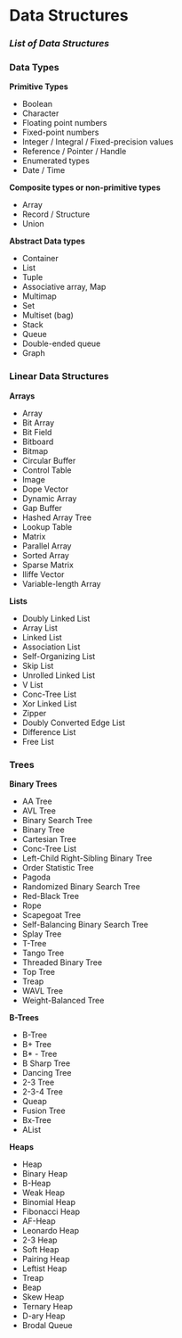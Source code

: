 # Data Structures

### _List of Data Structures_

### Data Types


**Primitive Types**
- Boolean
- Character
- Floating point numbers
- Fixed-point numbers
- Integer / Integral / Fixed-precision values
- Reference / Pointer / Handle
- Enumerated types
- Date / Time 


**Composite types or non-primitive types**
- Array
- Record / Structure
- Union


**Abstract Data types**
- Container
- List
- Tuple
- Associative array, Map
- Multimap
- Set
- Multiset (bag)
- Stack
- Queue
- Double-ended queue
- Graph


### Linear Data Structures


**Arrays**
- Array
- Bit Array
- Bit Field
- Bitboard
- Bitmap
- Circular Buffer
- Control Table
- Image
- Dope Vector
- Dynamic Array
- Gap Buffer
- Hashed Array Tree
- Lookup Table
- Matrix
- Parallel Array
- Sorted Array
- Sparse Matrix
- Iliffe Vector
- Variable-length Array


**Lists**
- Doubly Linked List
- Array List
- Linked List
- Association List
- Self-Organizing List
- Skip List
- Unrolled Linked List
- V List
- Conc-Tree List
- Xor Linked List
- Zipper
- Doubly Converted Edge List
- Difference List
- Free List


### Trees

**Binary Trees**
- AA Tree
- AVL Tree
- Binary Search Tree
- Binary Tree
- Cartesian Tree
- Conc-Tree List
- Left-Child Right-Sibling Binary Tree
- Order Statistic Tree
- Pagoda
- Randomized Binary Search Tree
- Red-Black Tree
- Rope
- Scapegoat Tree
- Self-Balancing Binary Search Tree
- Splay Tree
- T-Tree
- Tango Tree
- Threaded Binary Tree
- Top Tree
- Treap
- WAVL Tree
- Weight-Balanced Tree


**B-Trees**
- B-Tree
- B+ Tree
- B* - Tree
- B Sharp Tree
- Dancing Tree
- 2-3 Tree
- 2-3-4 Tree
- Queap
- Fusion Tree
- Bx-Tree
- AList


**Heaps**
- Heap
- Binary Heap
- B-Heap
- Weak Heap
- Binomial Heap
- Fibonacci Heap
- AF-Heap
- Leonardo Heap
- 2-3 Heap
- Soft Heap
- Pairing Heap
- Leftist Heap
- Treap
- Beap
- Skew Heap
- Ternary Heap
- D-ary Heap
- Brodal Queue
